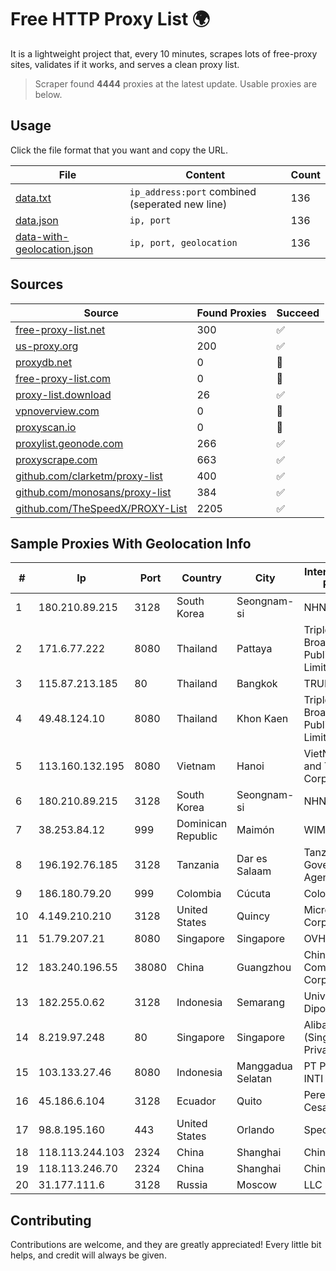 
# Free HTTP Proxy List 🌍

It is a lightweight project that, every 10 minutes, scrapes lots of free-proxy sites, validates if it works, and serves a clean proxy list.


> Scraper found **4444** proxies at the latest update. Usable proxies are below.

## Usage

Click the file format that you want and copy the URL.


|File|Content|Count|
|----|-------|-----|
|[data.txt](https://raw.githubusercontent.com/themiralay/Proxy-List-World/master/data.txt)|`ip_address:port` combined (seperated new line)|136|
|[data.json](https://raw.githubusercontent.com/themiralay/Proxy-List-World/master/data.json)|`ip, port`|136|
|[data-with-geolocation.json](https://raw.githubusercontent.com/themiralay/Proxy-List-World/master/data-with-geolocation.json)|`ip, port, geolocation`|136|

## Sources

|Source|Found Proxies|Succeed|
|------|-------------|-------|
|[free-proxy-list.net](https://free-proxy-list.net)|300|✅|
|[us-proxy.org](https://www.us-proxy.org)|200|✅|
|[proxydb.net](http://proxydb.net)|0|🚫|
|[free-proxy-list.com](https://free-proxy-list.com/?page=&port=&type%5B%5D=http&type%5B%5D=https&up_time=0&search=Search)|0|🚫|
|[proxy-list.download](https://www.proxy-list.download/HTTP)|26|✅|
|[vpnoverview.com](https://vpnoverview.com/privacy/anonymous-browsing/free-proxy-servers)|0|🚫|
|[proxyscan.io](https://www.proxyscan.io)|0|🚫|
|[proxylist.geonode.com](https://proxylist.geonode.com/api/proxy-list?limit=300&page=1&sort_by=lastChecked&sort_type=desc&protocols=http,https)|266|✅|
|[proxyscrape.com](https://api.proxyscrape.com/v2/?request=displayproxies&protocol=http&timeout=10000&country=all&ssl=all&anonymity=all)|663|✅|
|[github.com/clarketm/proxy-list](https://raw.githubusercontent.com/clarketm/proxy-list/master/proxy-list-raw.txt)|400|✅|
|[github.com/monosans/proxy-list](https://raw.githubusercontent.com/monosans/proxy-list/main/proxies/http.txt)|384|✅|
|[github.com/TheSpeedX/PROXY-List](https://raw.githubusercontent.com/TheSpeedX/PROXY-List/master/http.txt)|2205|✅|


## Sample Proxies With Geolocation Info

|#|Ip|Port|Country|City|Internet Service Provider|
|-|--|----|-------|----|-------------------------|
|1|180.210.89.215|3128|South Korea|Seongnam-si|NHNCLOUD|
|2|171.6.77.222|8080|Thailand|Pattaya|Triple T Broadband Public Company Limited|
|3|115.87.213.185|80|Thailand|Bangkok|TRUEBB|
|4|49.48.124.10|8080|Thailand|Khon Kaen|Triple T Broadband Public Company Limited|
|5|113.160.132.195|8080|Vietnam|Hanoi|VietNam Post and Telecom Corporation|
|6|180.210.89.215|3128|South Korea|Seongnam-si|NHNCLOUD|
|7|38.253.84.12|999|Dominican Republic|Maimón|WIMAS, S.R.L.|
|8|196.192.76.185|3128|Tanzania|Dar es Salaam|Tanzania e-Government Agency|
|9|186.180.79.20|999|Colombia|Cúcuta|Colombia Móvil|
|10|4.149.210.210|3128|United States|Quincy|Microsoft Corporation|
|11|51.79.207.21|8080|Singapore|Singapore|OVH SAS|
|12|183.240.196.55|38080|China|Guangzhou|China Mobile Communications Corporation|
|13|182.255.0.62|3128|Indonesia|Semarang|Universitas Diponegoro|
|14|8.219.97.248|80|Singapore|Singapore|Alibaba Cloud (Singapore) Private Limited|
|15|103.133.27.46|8080|Indonesia|Manggadua Selatan|PT PHATRIA INTI PERSADA|
|16|45.186.6.104|3128|Ecuador|Quito|Perez Tito Julio Cesar|
|17|98.8.195.160|443|United States|Orlando|Spectrum|
|18|118.113.244.103|2324|China|Shanghai|Chinanet|
|19|118.113.246.70|2324|China|Shanghai|Chinanet|
|20|31.177.111.6|3128|Russia|Moscow|LLC Smart Ape|



## Contributing

Contributions are welcome, and they are greatly appreciated! Every
little bit helps, and credit will always be given.

